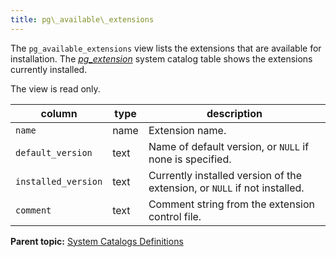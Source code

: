 ```yaml
---
title: pg\_available\_extensions 
---
```


The `pg_available_extensions` view lists the extensions that are available for installation. The [*pg\_extension*](pg_extension.html) system catalog table shows the extensions currently installed.

The view is read only.

|column|type|description|
|------|----|-----------|
|`name`|name|Extension name.|
|`default_version`|text|Name of default version, or `NULL` if none is specified.|
|`installed_version`|text|Currently installed version of the extension, or `NULL` if not installed.|
|`comment`|text|Comment string from the extension control file.|

**Parent topic:** [System Catalogs Definitions](../system_catalogs/catalog_ref-html.html)

